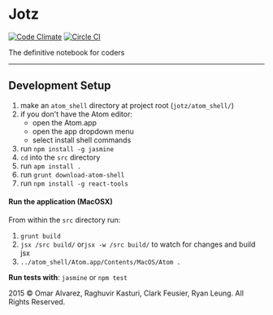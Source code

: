 # Jotz

[![Code Climate](https://codeclimate.com/github/jotzio/jotz/badges/gpa.svg)](https://codeclimate.com/github/jotzio/jotz)
[![Circle CI](https://circleci.com/gh/jotzio/jotz/tree/master.svg?style=svg)](https://circleci.com/gh/jotzio/jotz/tree/master)

The definitive notebook for coders

---

## Development Setup

1. make an `atom_shell` directory at project root (`jotz/atom_shell/`)
1. if you don't have the Atom editor:
    - open the Atom.app
    - open the app dropdown menu
    - select install shell commands
1. run `npm install -g jasmine`
1. `cd` into the `src` directory
1. run `apm install .`
2. run `grunt download-atom-shell`
2. run `npm install -g react-tools`

#### Run the application (MacOSX)
From within the `src` directory run:

1. `grunt build`
1. `jsx /src build/` or`jsx -w /src build/` to watch for changes and build jsx
2. `../atom_shell/Atom.app/Contents/MacOS/Atom .`

**Run tests with**: `jasmine` or `npm test`


2015 &copy; Omar Alvarez, Raghuvir Kasturi, Clark Feusier, Ryan Leung. All Rights Reserved.
